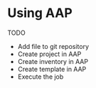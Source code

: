 # Using AAP

TODO

- Add file to git repository
- Create project in AAP
- Create inventory in AAP
- Create template in AAP
- Execute the job
